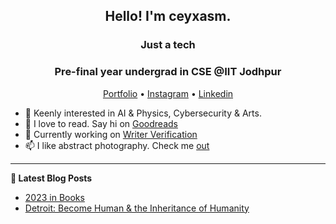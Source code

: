 <h2 align="center">Hello! I'm ceyxasm.</h2>
<h3 align="center">Just a tech</h3>
<h3 align="center">Pre-final year undergrad in CSE @IIT Jodhpur</h3>
<p align="center">
  <a href="https://ceyxasm.github.io/ceyxasm/">Portfolio</a> •
  <a href="https://www.instagram.com/ceyxasm/">Instagram</a> •
  <a href="https://www.linkedin.com/in/abu-shahid-6b15781b8/">Linkedin</a>
</p>


- 🔭 Keenly interested in AI & Physics, Cybersecurity & Arts. 
- 🌱 I love to read. Say hi on [Goodreads](https://www.goodreads.com/user/show/150110911-ceyxasm)
- 💬 Currently working on [Writer Verification](https://ceyxasm.github.io/WVSite/)
- 📫 I like abstract photography. Check me [out](https://www.instagram.com/ceyxasm/)

-------

**📝 Latest Blog Posts**
- [2023 in Books](https://ceyxasm.github.io/ceyxasm/blogs/2023-books.html)
- [Detroit: Become Human & the Inheritance of Humanity](https://ceyxasm.github.io/ceyxasm/blogs/detroit-become-human.html)



      

